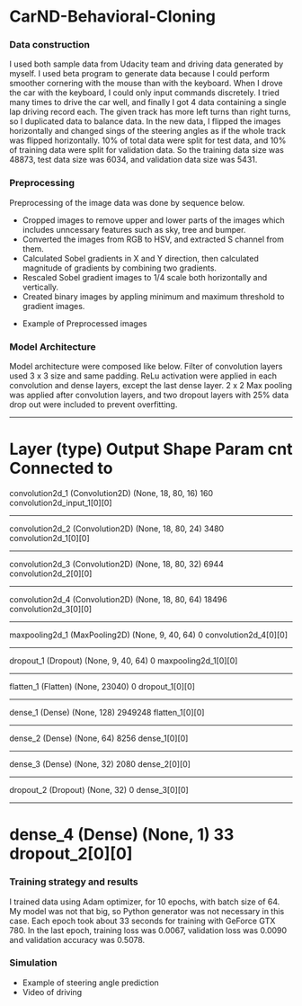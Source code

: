 # CarND-Behavioral-Cloning

### Data construction
I used both sample data from Udacity team and driving data generated by myself. I used beta program to generate data because I could perform smoother cornering with the mouse than with the keyboard. When I drove the car with the keyboard, I could only input commands discretely. I tried many times to drive the car well, and finally I got 4 data containing a single lap driving record each.
The given track has more left turns than right turns, so I duplicated data to balance data. In the new data, I flipped the images horizontally and changed sings of the steering angles as if the whole track was flipped horizontally.
10% of total data were split for test data, and 10% of training data were split for validation data. So the training data size was 48873, test data size was 6034, and validation data size was 5431.

### Preprocessing
Preprocessing of the image data was done by sequence below.
* Cropped images to remove upper and lower parts of the images which includes unncessary features such as sky, tree and bumper. 
* Converted the images from RGB to HSV, and extracted S channel from them.
* Calculated Sobel gradients in X and Y direction, then calculated magnitude of gradients by combining two gradients.
* Rescaled Sobel gradient images to 1/4 scale both horizontally and vertically.
* Created binary images by appling minimum and maximum threshold to gradient images.

- Example of Preprocessed images

### Model Architecture
Model architecture were composed like below. Filter of convolution layers used 3 x 3 size and same padding. ReLu activation were applied in each convolution and dense layers, except the last dense layer. 2 x 2 Max pooling was applied after convolution layers, and two dropout layers with 25% data drop out were included to prevent overfitting.

____________________________________________________________________________________________________
Layer (type)                     Output Shape          Param cnt   Connected to
====================================================================================================
convolution2d_1 (Convolution2D)  (None, 18, 80, 16)    160         convolution2d_input_1[0][0]
____________________________________________________________________________________________________
convolution2d_2 (Convolution2D)  (None, 18, 80, 24)    3480        convolution2d_1[0][0]
____________________________________________________________________________________________________
convolution2d_3 (Convolution2D)  (None, 18, 80, 32)    6944        convolution2d_2[0][0]
____________________________________________________________________________________________________
convolution2d_4 (Convolution2D)  (None, 18, 80, 64)    18496       convolution2d_3[0][0]
____________________________________________________________________________________________________
maxpooling2d_1 (MaxPooling2D)    (None, 9, 40, 64)     0           convolution2d_4[0][0]
____________________________________________________________________________________________________
dropout_1 (Dropout)              (None, 9, 40, 64)     0           maxpooling2d_1[0][0]
____________________________________________________________________________________________________
flatten_1 (Flatten)              (None, 23040)         0           dropout_1[0][0]
____________________________________________________________________________________________________
dense_1 (Dense)                  (None, 128)           2949248     flatten_1[0][0]
____________________________________________________________________________________________________
dense_2 (Dense)                  (None, 64)            8256        dense_1[0][0]
____________________________________________________________________________________________________
dense_3 (Dense)                  (None, 32)            2080        dense_2[0][0]
____________________________________________________________________________________________________
dropout_2 (Dropout)              (None, 32)            0           dense_3[0][0]
____________________________________________________________________________________________________
dense_4 (Dense)                  (None, 1)             33          dropout_2[0][0]
====================================================================================================

### Training strategy and results
I trained data using Adam optimizer, for 10 epochs, with batch size of 64. My model was not that big, so Python generator was not necessary in this case. Each epoch took about 33 seconds for training with GeForce GTX 780. In the last epoch, training loss was 0.0067, validation loss was 0.0090 and validation accuracy was 0.5078.

### Simulation
- Example of steering angle prediction
- Video of driving
